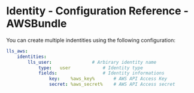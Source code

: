 # Identity - Configuration Reference - AWSBundle

You can create multiple indentities using the following configuration:

```yaml
lls_aws:
    identities:
        lls_user:               # Arbirary identity name
            type:   user            # Identity type
            fields:                 # Identity informations
                key:    %aws_key%       # AWS API Access Key
                secret: %aws_secret%    # AWS API Access secret
```
